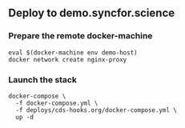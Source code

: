 ## Deploy to demo.syncfor.science


### Prepare the remote docker-machine

```
eval $(docker-machine env demo-host)
docker network create nginx-proxy
```

### Launch the stack

```
docker-compose \
  -f docker-compose.yml \
  -f deploys/cds-hooks.org/docker-compose.yml \
  up -d
```

